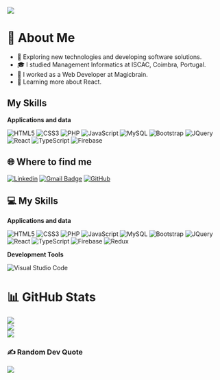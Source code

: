 ![](https://komarev.com/ghpvc/?username=pedrotiagojesus&color=006bed)

# 💫 About Me

- 🤔 Exploring new technologies and developing software solutions.
- 🎓 I studied Management Informatics at ISCAC, Coimbra, Portugal.
- 💼 I worked as a Web Developer at Magicbrain.
- 🌱 Learning more about React.

## My Skills

**Applications and data**

![HTML5](https://img.shields.io/badge/-HTML5-333333?style=flat&logo=HTML5)
![CSS3](https://img.shields.io/badge/-CSS3-333333?style=flat&logo=CSS3)
![PHP](https://img.shields.io/badge/-PHP-333333?style=flat=&logo=PHP)
![JavaScript](https://img.shields.io/badge/-JavaScript-333333?style=flat&logo=JavaScript)
![MySQL](https://img.shields.io/badge/-MySQL-333333?style=flat&logo=MySQL)
![Bootstrap](https://img.shields.io/badge/-Bootstrap-333333?style=flat&logo=Bootstrap)
![JQuery](https://img.shields.io/badge/-JQuery-333333?style=flat&logo=JQuery)
![React](https://img.shields.io/badge/-React-333333?style=flat&logo=React)
![TypeScript](https://img.shields.io/badge/-TypeScript-333333?style=flat&logo=TypeScript)
![Firebase](https://img.shields.io/badge/-Firebase-333333?style=flat&logo=Firebase)

## 🌐 Where to find me

[![Linkedin](https://img.shields.io/badge/-Pedro_Jesus-blue?style=flat-square&logo=Linkedin&logoColor=white&link=https://www.linkedin.com/in/pedro-jesus-7a1654140/)](https://www.linkedin.com/in/pedro-jesus-7a1654140/)
[![Gmail Badge](https://img.shields.io/badge/-pedrotiagojesus1995@gmail.com-006bed?style=flat-square&logo=Gmail&logoColor=white&link=mailto:pedrotiagojesus1995@gmail.com)](mailto:pedrotiagojesus1995@gmail.com)
[![GitHub](https://img.shields.io/github/followers/pedrotiagojesus?label=follow&style=social)](https://github.com/pedrotiagojesus)

## 💻 My Skills

**Applications and data**

![HTML5](https://img.shields.io/badge/-HTML5-333333?style=flat&logo=HTML5)
![CSS3](https://img.shields.io/badge/-CSS3-333333?style=flat&logo=CSS3)
![PHP](https://img.shields.io/badge/-PHP-333333?style=flat=&logo=PHP)
![JavaScript](https://img.shields.io/badge/-JavaScript-333333?style=flat&logo=JavaScript)
![MySQL](https://img.shields.io/badge/-MySQL-333333?style=flat&logo=MySQL)
![Bootstrap](https://img.shields.io/badge/-Bootstrap-333333?style=flat&logo=Bootstrap)
![JQuery](https://img.shields.io/badge/-JQuery-333333?style=flat&logo=JQuery)
![React](https://img.shields.io/badge/-React-333333?style=flat&logo=React)
![TypeScript](https://img.shields.io/badge/-TypeScript-333333?style=flat&logo=TypeScript)
![Firebase](https://img.shields.io/badge/-Firebase-333333?style=flat&logo=Firebase)
![Redux](https://img.shields.io/badge/-Redux-333333?style=flat&logo=Redux)

**Development Tools**

![Visual Studio Code](https://img.shields.io/badge/-Visual%20Studio%20Code-333333?style=flat&logo=visual-studio-code&logoColor=007ACC)

# 📊 GitHub Stats

![](https://github-readme-stats.vercel.app/api?username=pedrotiagojesus&theme=tokyonight&hide_border=false&include_all_commits=false&count_private=false)<br/>
![](https://github-readme-streak-stats.herokuapp.com/?user=pedrotiagojesus&theme=tokyonight&hide_border=false)<br/>
![](https://github-readme-stats.vercel.app/api/top-langs/?username=pedrotiagojesus&theme=tokyonight&hide_border=false&include_all_commits=false&count_private=false&layout=compact)

### ✍️ Random Dev Quote
![](https://quotes-github-readme.vercel.app/api?type=vetical&theme=tokyonight)